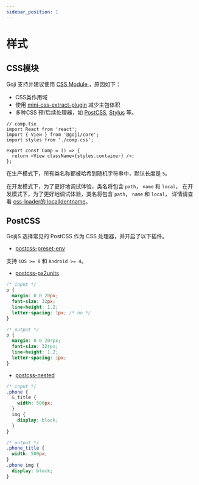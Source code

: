 ```yaml
---
sidebar_position: 1
---
```


# 样式

## CSS模块

Goji 支持并建议使用 [CSS Module ](https://github.com/css-modules/css-modules)，原因如下：

- CSS类作用域
- 使用 [mini-css-extract-plugin](https://github.com/webpack-contrib/mini-css-extract-plugin) 减少主包体积
- 多种CSS 预/后续处理器，如 [PostCSS](https://github.com/postcss/postcss), [ Stylus](http://stylus-lang.com/) 等。

```tsx
// comp.tsx
import React from 'react';
import { View } from '@goji/core';
import styles from './comp.css';

export const Comp = () => {
  return <View className={styles.container} />;
};
```

在生产模式下，所有类名称都被哈希到随机字符串中，默认长度是 `5`。

在开发模式下，为了更好地调试体验，类名将包含 `path`， `name` 和 `local`， 在开发模式下，为了更好地调试体验，类名将包含 `path`， `name` 和 `local`， 详情请查看 [css-loader的 localIdentname](https://github.com/webpack-contrib/css-loader#localidentname)。

## PostCSS

GojijS 选择常见的 PostCSS 作为 CSS 处理器，并开启了以下插件。

- [postcss-preset-env](https://github.com/csstools/postcss-preset-env)

支持 `iOS >= 8` 和 `Android >= 4`。

- [postcss-px2units](https://github.com/yingye/postcss-px2units)

```css
/* input */
p {
  margin: 0 0 20px;
  font-size: 32px;
  line-height: 1.2;
  letter-spacing: 1px; /* no */
}

/* output */
p {
  margin: 0 0 20rpx;
  font-size: 32rpx;
  line-height: 1.2;
  letter-spacing: 1px;
}
```

- [postcss-nested](https://github.com/postcss/postcss-nested)

```css
/* input */
.phone {
  &_title {
    width: 500px;
  }
  img {
    display: block;
  }
}

/* output */
.phone_title {
  width: 500px;
}
.phone img {
  display: block;
}
```

